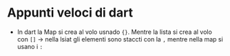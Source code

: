 # Appunti veloci di dart 

- In dart la Map si crea al volo usnado `{}`. Mentre la lista si crea al volo con `[]` -> nella lsiat gli elementi sono staccti con la `,` mentre nella map si usano i `:`
